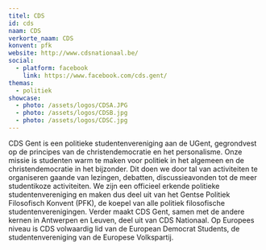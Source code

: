 ```yaml
---
titel: CDS
id: cds
naam: CDS
verkorte_naam: CDS
konvent: pfk
website: http://www.cdsnationaal.be/
social:
  - platform: facebook
    link: https://www.facebook.com/cds.gent/
themas:
  - politiek
showcase:
  - photo: /assets/logos/CDSA.JPG
  - photo: /assets/logos/CDSB.jpg
  - photo: /assets/logos/CDSC.jpg
---
```


CDS Gent is een politieke studentenvereniging aan de UGent, gegrondvest op de principes van de christendemocratie en het personalisme.
Onze missie is studenten warm te maken voor politiek in het algemeen en de christendemocratie in het bijzonder.
Dit doen we door tal van activiteiten te organiseren gaande van lezingen, debatten, discussieavonden tot de meer studentikoze activiteiten.
We zijn een officieel erkende politieke studentenvereniging en maken dus deel uit van het Gentse Politiek Filosofisch Konvent (PFK), de koepel van alle politiek filosofische studentenverenigingen.
Verder maakt CDS Gent, samen met de andere kernen in Antwerpen en Leuven, deel uit van CDS Nationaal.
Op Europees niveau is CDS volwaardig lid van de European Democrat Students, de studentenvereniging van de Europese Volkspartij.
